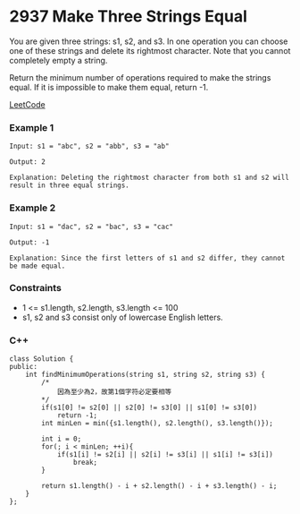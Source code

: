 # 2937 Make Three Strings Equal

You are given three strings: s1, s2, and s3. In one operation you can choose one of these strings and delete its rightmost character. Note that you cannot completely empty a string.

Return the minimum number of operations required to make the strings equal. If it is impossible to make them equal, return -1.

 
[LeetCode](https://leetcode.cn/problems/find-the-peaks/)

### Example 1

```
Input: s1 = "abc", s2 = "abb", s3 = "ab"

Output: 2

Explanation: Deleting the rightmost character from both s1 and s2 will result in three equal strings.
```

### Example 2

```
Input: s1 = "dac", s2 = "bac", s3 = "cac"

Output: -1

Explanation: Since the first letters of s1 and s2 differ, they cannot be made equal.
```

### Constraints

* 1 <= s1.length, s2.length, s3.length <= 100
* s1, s2 and s3 consist only of lowercase English letters.


### C++ 

```
class Solution {
public:
    int findMinimumOperations(string s1, string s2, string s3) {
        /*
            因為至少為2，故第1個字符必定要相等
        */
        if(s1[0] != s2[0] || s2[0] != s3[0] || s1[0] != s3[0])
            return -1;
        int minLen = min({s1.length(), s2.length(), s3.length()});

        int i = 0;
        for(; i < minLen; ++i){
            if(s1[i] != s2[i] || s2[i] != s3[i] || s1[i] != s3[i])
                break;
        }

        return s1.length() - i + s2.length() - i + s3.length() - i;
    }
};
```